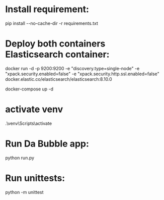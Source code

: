 # Install requirement:
pip install --no-cache-dir -r requirements.txt

# Deploy both containers Elasticsearch container:
docker run -d -p 9200:9200 -e "discovery.type=single-node" -e "xpack.security.enabled=false" -e "xpack.security.http.ssl.enabled=false" docker.elastic.co/elasticsearch/elasticsearch:8.10.0

docker-compose up -d

# activate venv 
.\venv\Scripts\activate

# Run Da Bubble app:
python run.py


# Run unittests:
python -m unittest